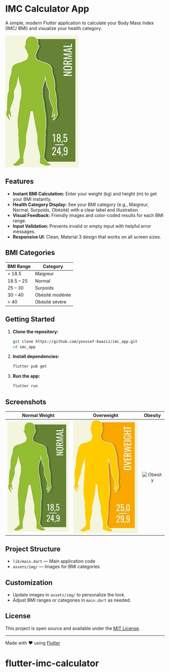 # IMC Calculator App

A simple, modern Flutter application to calculate your Body Mass Index (IMC/ BMI) and visualize your health category.

![IMC Calculator Screenshot](assets/img/normal.png)

## Features

- **Instant BMI Calculation:** Enter your weight (kg) and height (m) to get your BMI instantly.
- **Health Category Display:** See your BMI category (e.g., Maigreur, Normal, Surpoids, Obésité) with a clear label and illustration.
- **Visual Feedback:** Friendly images and color-coded results for each BMI range.
- **Input Validation:** Prevents invalid or empty input with helpful error messages.
- **Responsive UI:** Clean, Material 3 design that works on all screen sizes.

## BMI Categories

| BMI Range   | Category           |
|-------------|--------------------|
| < 18.5      | Maigreur           |
| 18.5 – 25   | Normal             |
| 25 – 30     | Surpoids           |
| 30 – 40     | Obésité modérée    |
| > 40        | Obésité sévère     |

## Getting Started

1. **Clone the repository:**
   ```bash
   git clone https://github.com/youssef-baaziz/imc_app.git
   cd imc_app
   ```

2. **Install dependencies:**
   ```bash
   flutter pub get
   ```

3. **Run the app:**
   ```bash
   flutter run
   ```

## Screenshots

| Normal Weight | Overweight | Obesity |
|:-------------:|:----------:|:-------:|
| ![Normal](assets/img/normal.png) | ![Overweight](assets/img/surpoids.png) | ![Obesity](assets/img/obesite.png) |

## Project Structure

- `lib/main.dart` — Main application code
- `assets/img/` — Images for BMI categories

## Customization

- Update images in `assets/img/` to personalize the look.
- Adjust BMI ranges or categories in `main.dart` as needed.

## License

This project is open source and available under the [MIT License](LICENSE).

---

Made with ❤️ using [Flutter](https://flutter.dev/)
# flutter-imc-calculator

